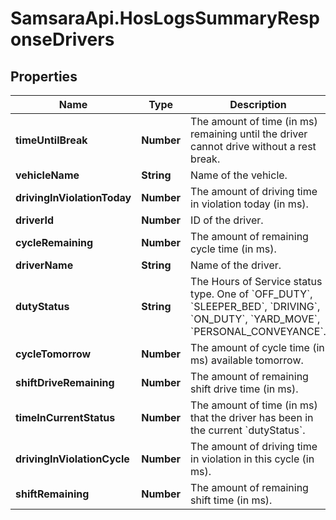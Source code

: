 # SamsaraApi.HosLogsSummaryResponseDrivers

## Properties
Name | Type | Description | Notes
------------ | ------------- | ------------- | -------------
**timeUntilBreak** | **Number** | The amount of time (in ms) remaining until the driver cannot drive without a rest break. | [optional] 
**vehicleName** | **String** | Name of the vehicle. | [optional] 
**drivingInViolationToday** | **Number** | The amount of driving time in violation today (in ms). | [optional] 
**driverId** | **Number** | ID of the driver. | [optional] 
**cycleRemaining** | **Number** | The amount of remaining cycle time (in ms). | [optional] 
**driverName** | **String** | Name of the driver. | [optional] 
**dutyStatus** | **String** | The Hours of Service status type. One of &#x60;OFF_DUTY&#x60;, &#x60;SLEEPER_BED&#x60;, &#x60;DRIVING&#x60;, &#x60;ON_DUTY&#x60;, &#x60;YARD_MOVE&#x60;, &#x60;PERSONAL_CONVEYANCE&#x60;. | [optional] 
**cycleTomorrow** | **Number** | The amount of cycle time (in ms) available tomorrow. | [optional] 
**shiftDriveRemaining** | **Number** | The amount of remaining shift drive time (in ms). | [optional] 
**timeInCurrentStatus** | **Number** | The amount of time (in ms) that the driver has been in the current &#x60;dutyStatus&#x60;. | [optional] 
**drivingInViolationCycle** | **Number** | The amount of driving time in violation in this cycle (in ms). | [optional] 
**shiftRemaining** | **Number** | The amount of remaining shift time (in ms). | [optional] 


